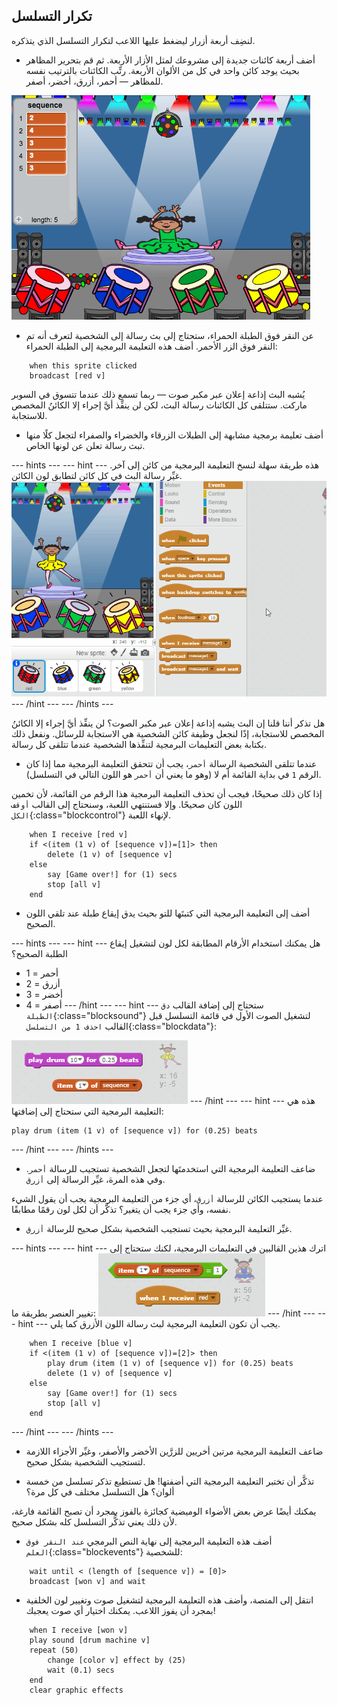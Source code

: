 ## تكرار التسلسل

لنضِف أربعة أزرار ليضغط عليها اللاعب لتكرار التسلسل الذي يتذكره.

+ أضف أربعة كائنات جديدة إلى مشروعك لمثل الأزار الأربعة. ثم قم بتحرير المظاهر بحيث يوجد كائن واحد في كل من الألوان الأربعة. رتِّب الكائنات بالترتيب نفسه للمظاهر — أحمر، أزرق، أخضر، أصفر.

![screenshot](images/colour-drums.png)

+ عن النقر فوق الطبلة الحمراء، ستحتاج إلى بث رسالة إلى الشخصية لتعرف أنه تم النقر فوق الزر الأحمر. أضف هذه التعليمة البرمجية إلى الطبلة الحمراء:

```blocks
	when this sprite clicked
	broadcast [red v]
```

يُشبه البث إذاعة إعلان عبر مكبر صوت — ربما تسمع ذلك عندما تتسوق في السوبر ماركت. ستتلقى كل الكائنات رسالة البث، لكن لن ينفِّذ أيَّ إجراء إلا الكائنُ المخصص للاستجابة.

+ أضف تعليمة برمجية مشابهة إلى الطبلات الزرقاء والخضراء والصفراء لتجعل كلًا منها تبث رسالة تعلن عن لونها الخاص.

--- hints ---
--- hint ---
هذه طريقة سهلة لنسخ التعليمة البرمجية من كائن إلى آخر. غيِّر رسالة البث في كل كائن لتطابق لون الكائن.
![Duplicate the code](images/broadcast-duplicate.gif)
--- /hint ---
--- /hints ---

هل تذكر أننا قلنا إن البث يشبه إذاعة إعلان عبر مكبر الصوت؟ لن ينفِّذ أيَّ إجراء إلا الكائنُ المخصص للاستجابة، إذًا لنجعل وظيفة كائن الشخصية هي الاستجابة للرسائل. ونفعل ذلك بكتابة بعض التعليمات البرمجية لتنفِّذها الشخصية عندما تتلقى كل رسالة.

 + عندما تتلقى الشخصية الرسالة `أحمر`، يجب أن تتحقق التعليمة البرمجية مما إذا كان الرقم `1` في بداية القائمة أم لا (وهو ما يعني أن `أحمر` هو اللون التالي في التسلسل).

 إذا كان ذلك صحيحًا، فيجب أن تحذف التعليمة البرمجية هذا الرقم من القائمة، لأن تخمين اللون كان صحيحًا. وإلا فستنتهي اللعبة، وسنحتاج إلى القالب `أوقف الكل`{:class="blockcontrol"} لإنهاء اللعبة.

```blocks
	when I receive [red v]
	if <(item (1 v) of [sequence v])=[1]> then
		delete (1 v) of [sequence v]
	else
		say [Game over!] for (1) secs
		stop [all v]
	end
```

+ أضف إلى التعليمة البرمجية التي كتبتَها للتو بحيث يدق إيقاع طبلة عند تلقي اللون الصحيح.

--- hints ---
--- hint ---
هل يمكنك استخدام الأرقام المطابقة لكل لون لتشغيل إيقاع الطلبة الصحيح؟
+ 1 = أحمر
+ 2 = أزرق
+ 3 = أخضر
+ 4 = أصفر
--- /hint ---
--- hint ---
ستحتاج إلى إضافة القالب `دق الطبلة`{:class="blocksound"} لتشغيل الصوت الأول في قائمة التسلسل قبل القالب `احذف 1 من التسلسل`{:class="blockdata"}:

![Play drum](images/hint-play-drum.png)
--- /hint ---
--- hint ---
هذه هي التعليمة البرمجية التي ستحتاج إلى إضافتها:

```blocks
play drum (item (1 v) of [sequence v]) for (0.25) beats
```
--- /hint ---
--- /hints ---

+ ضاعف التعليمة البرمجية التي استخدمتَها لتجعل الشخصية تستجيب للرسالة `أحمر`. وفي هذه المرة، غيِّر الرسالة إلى `أزرق`.

عندما يستجيب الكائن للرسالة `أزرق`، أي جزء من التعليمة البرمجية يجب أن يقول الشيء نفسه، وأي جزء يجب أن يتغير؟ تذكَّر أن لكل لون رقمًا مطابقًا.

+ غيِّر التعليمة البرمجية بحيث تستجيب الشخصية بشكل صحيح للرسالة `أزرق`.

--- hints ---
--- hint ---
اترك هذين القالبين في التعليمات البرمجية، لكنك ستحتاج إلى تغيير العنصر بطريقة ما:
![Change these blocks](images/hint-change-blocks.png)
--- /hint ---
--- hint ---
يجب أن تكون التعليمة البرمجية لبث رسالة اللون الأزرق كما يلي.

```blocks
	when I receive [blue v]
	if <(item (1 v) of [sequence v])=[2]> then
        play drum (item (1 v) of [sequence v]) for (0.25) beats
		delete (1 v) of [sequence v]
	else
		say [Game over!] for (1) secs
		stop [all v]
	end
```

--- /hint ---
--- /hints ---

+ ضاعف التعليمة البرمجية مرتين أخريين للزرَّين الأخضر والأصفر، وغيِّر الأجزاء اللازمة لتستجيب الشخصية بشكل صحيح.

+ تذكَّر أن تختبر التعليمة البرمجية التي أضفتها! هل تستطيع تذكر تسلسل من خمسة ألوان؟ هل التسلسل مختلف في كل مرة؟

يمكنك أيضًا عرض بعض الأضواء الوميضية كجائزة بالفوز بمجرد أن تصبح القائمة فارغة، لأن ذلك يعني تذكُّر التسلسل كله بشكل صحيح.

+ أضف هذه التعليمة البرمجية إلى نهاية النص البرمجي `عند النقر فوق العلم`{:class="blockevents"} للشخصية:

```blocks
	wait until < (length of [sequence v]) = [0]>
	broadcast [won v] and wait
```

+ انتقل إلى المنصة، وأضف هذه التعليمة البرمجية لتشغيل صوت وتغيير لون الخلفية بمجرد أن يفوز اللاعب. يمكنك اختيار أي صوت يعجبك!

```blocks
	when I receive [won v]
	play sound [drum machine v]
	repeat (50)
		change [color v] effect by (25)
		wait (0.1) secs
	end
	clear graphic effects
```
